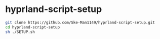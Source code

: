 # hyprland-script-setup

```sh
git clone https://github.com/Ske-Man1149/hyprland-script-setup.git
cd hyprland-script-setup
sh ./SETUP.sh
```
